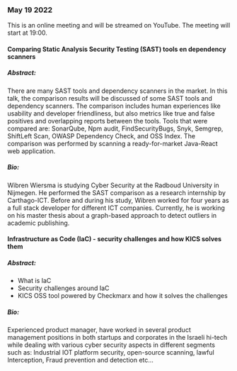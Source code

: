 ### May 19 2022
This is an online meeting and will be streamed on YouTube.
The meeting will start at 19:00.
#### Comparing Static Analysis Security Testing (SAST) tools en dependency scanners
##### Abstract:
There are many SAST tools and dependency scanners in the market. In this talk, the comparison results will be discussed of some SAST tools and dependency scanners. The comparison includes human experiences like usability and developer friendliness, but also metrics like true and false positives and overlapping reports between the tools. Tools that were compared are: SonarQube, Npm audit, FindSecurityBugs, Snyk, Semgrep, ShiftLeft Scan, OWASP Dependency Check, and OSS Index. The comparison was performed by scanning a ready-for-market Java-React web application. 
##### Bio:
Wibren Wiersma is studying Cyber Security at the Radboud University in Nijmegen. He performed the SAST comparison as a research internship by Carthago-ICT. Before and during his study, Wibren worked for four years as a full stack developer for different ICT companies. Currently, he is working on his master thesis about a graph-based approach to detect outliers in academic publishing.
#### Infrastructure as Code (IaC) - security challenges and how KICS solves them
##### Abstract:
  - What is IaC
  - Security challenges around IaC
  - KICS OSS tool powered by Checkmarx and how it solves the challenges
##### Bio:
Experienced product manager, have worked in several product management positions in both startups and corporates in the Israeli hi-tech while dealing with various cyber security aspects in different segments such as: Industrial IOT platform security, open-source scanning, lawful Interception, Fraud prevention and detection etc…

